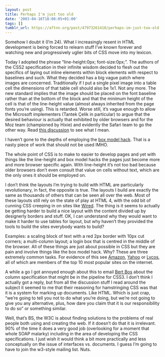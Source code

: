 ```yaml
---
layout: post
title: Perhaps I'm just too old
date: '2003-04-16T18:08:05+01:00'
tags: []
tumblr_url: https://aftnn.org/post/47973261410/perhaps-im-just-too-old
---
```

<p>Somehow I doubt it (I&rsquo;m 24). What I increasingly resent in HTML development is being forced to relearn stuff I&rsquo;ve known forever and watching new and progressively uglier bits of CSS move into my lexicon.</p>
<p>Today I adopted the phrase &ldquo;line-height:0px; font-size:0px;&rdquo;. The authors of the CSS2 specification in their infinite wisdom decided to flesh out the specifics of laying out inline elements within block elements with respect to baselines and such. What they decided has a big vague patch where images are concerned. Traditionally if I put a single pixel image into a table cell the dimensions of that table cell should also be 1x1. Not any more. The new standard implies that the image should be placed on the font baseline rather than at the bottom of the block and that the minimum height of the cell is that of the line-height value (almost always inherited from the page fonts you&rsquo;re using). This is retarded. Worse still, it&rsquo;s vague enough to allow the Microsoft implementers (Tantek Çelik in particular) to argue that the desired behaviour is actually that exhibited by older browsers and for the Moz team (championed by Hixie) and evidently the Safari team to go the other way. Read <a href="http://lists.w3.org/Archives/Public/www-style/2001Mar/0107.html">this discussion</a> to see what I mean.</p>
<p>I haven&rsquo;t gone to the depths of employing the <a href="http://www.tantek.com/CSS/Examples/boxmodelhack.html">box model hack</a>. That is a nasty piece of work that should not be used IMHO.</p>
<p>The whole point of CSS is to make to easier to develop pages and yet with things like the line-height and box model hacks the pages just become more and more browser specific again. With line-height it&rsquo;s not too bad because older browsers don&rsquo;t even consult that value on cells without text, which are the only ones it should be employed on.</p>
<p>I don&rsquo;t think the layouts I&rsquo;m trying to build with HTML are particularly revolutionary, in fact, the opposite is true. The layouts I build are exactly the same as thousands of others that can be seen all over the web. Most of these layouts still rely on the state of play at HTML 4, with the odd bit of cunning CSS creeping in on sites like <a href="http://www.wired.com/">Wired</a>. The thing is it seems to actually be getting harder to build a nice layout with the content divided up by designerly borders and stuff. OK, I can understand why they would want to make it harder to use tables for layout, but why haven&rsquo;t they provided the tools to build the sites everybody wants to build?</p>
<p>Examples: a scaling block of text with a red 2px border with 10px cut corners; a multi-column layout; a login box that is centred in the middle of the browser. All of these things are just about possible in CSS but they are pain and involve things like the box model hack. Why? These are three extremely common tasks. For evidence of this see <a href="http://amazon.com">Amazon</a>, <a href="http://yahoo.com">Yahoo</a> or <a href="http://lycos.com/">Lycos</a>, all of which are members of the top 10 most popular sites on the internet.</p>
<p>A while a go I got annoyed enough about this to email <a href="http://www.w3.org/People/Bos/">Bert Bos</a> about the  column specification that might be in the pipeline for CSS3. I don&rsquo;t think I actually got a reply, but from all the discussion stuff I read around the subject it seemed to me that their reasoning for hamstringing CSS was that it is a system for marking up documents. Like HTML. Which is just crap, &ldquo;we&rsquo;re going to tell you not to do what you&rsquo;re doing, but we&rsquo;re not going to give you any alternative, plus, how dare you claim that it is our responsibility to do so&rdquo; or something similar.</p>
<p>Well, that&rsquo;s BS, the W3C is about finding solutions to the problems of real people both using and creating the web. If it doesn&rsquo;t do that it is irrelevant. 90% of the time it does a very good job (overlooking for a moment that whole SOAP malarky) including in the area of developing the CSS specifications. I just wish it would think a bit more practically and less conceptually on the issue of interfaces vs. documents. I guess I&rsquo;m going to have to join the w3-style mailing list. Nuts.</p>
